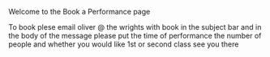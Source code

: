 Welcome to the Book a Performance page

To book plese email oliver @ the wrights with book in the subject bar and in the body of the message please put the time of performance the number of people and whether you would like 1st or second class
see you there
